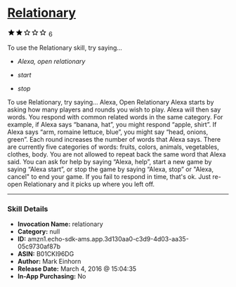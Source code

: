 # [Relationary](http://alexa.amazon.com/#skills/amzn1.echo-sdk-ams.app.3d130aa0-c3d9-4d03-aa35-05c9730af87b)
![2 stars](../../images/ic_star_black_18dp_1x.png)![2 stars](../../images/ic_star_black_18dp_1x.png)![2 stars](../../images/ic_star_border_black_18dp_1x.png)![2 stars](../../images/ic_star_border_black_18dp_1x.png)![2 stars](../../images/ic_star_border_black_18dp_1x.png) 6

To use the Relationary skill, try saying...

* *Alexa, open relationary*

* *start*

* *stop*

To use Relationary, try saying...
Alexa, Open Relationary
Alexa starts by asking how many players and rounds you wish to play. Alexa will then say words. You respond with common related words in the same category. For example, if Alexa says “banana, hat”, you might respond “apple, shirt”. If Alexa says “arm, romaine lettuce, blue”, you might say “head, onions, green”. Each round increases the number of words that Alexa says.
There are currently five categories of words: fruits, colors, animals, vegetables, clothes, body.
You are not allowed to repeat back the same word that Alexa said.
You can ask for help by saying “Alexa, help”, start a new game by saying “Alexa start”, or stop the game by saying “Alexa, stop” or "Alexa, cancel" to end your game.
If you fail to respond in time, that's ok. Just re-open Relationary and it picks up where you left off.

***

### Skill Details

* **Invocation Name:** relationary
* **Category:** null
* **ID:** amzn1.echo-sdk-ams.app.3d130aa0-c3d9-4d03-aa35-05c9730af87b
* **ASIN:** B01CKI96DG
* **Author:** Mark Einhorn
* **Release Date:** March 4, 2016 @ 15:04:35
* **In-App Purchasing:** No
